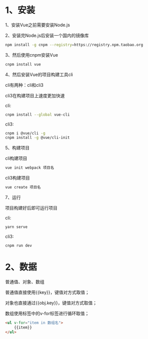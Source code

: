 # 1、安装

1、安装Vue之前需要安装Node.js



2、安装完Node.js后安装一个国内的镜像库

~~~ bash
npm install -g cnpm --registry=https://registry.npm.taobao.org
~~~



3、然后使用cnpm安装Vue

~~~ bash
cnpm install vue
~~~



4、然后安装Vue的项目构建工具cli

cli有两种：cli和cli3

cli3在构建项目上速度更加快速

cli:

~~~ bash
cnpm install --global vue-cli
~~~

cli3:

~~~ bash
cnpm i @vue/cli -g
cnpm install -g @vue/cli-init
~~~



5、构建项目

cli构建项目

~~~ bash
vue init webpack 项目名
~~~



cli3构建项目

~~~ bash
vue create 项目名
~~~



7、运行

项目构建好后即可运行项目

cli:

~~~ bash
yarn serve
~~~

cli3:

~~~ bash
cnpm run dev
~~~



# 2、数据

普通值、对象、数组

普通值直接使用{{key}}，键值对方式取值；

对象也直接通过{{obj.key}}，键值对方式取值；

数组使用标签中的v-for标签进行循环取值；

~~~ html
<ul v-for="item in 数组名">
    {{item}}
</ul>
~~~

